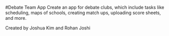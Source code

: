 #Debate Team App
Create an app for debate clubs, which include tasks like scheduling, maps of schools, creating match ups, uploading
score sheets, and more. 

Created by Joshua Kim and Rohan Joshi

